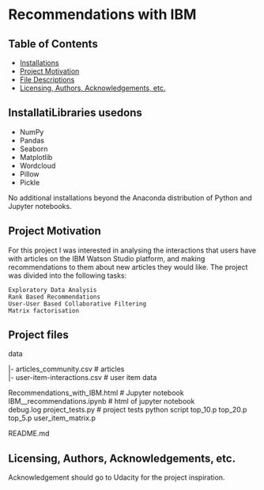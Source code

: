 # Recommendations with IBM

## Table of Contents
 * [Installations](#installations)
 * [Project Motivation](#project-motivation)
 * [File Descriptions](#file-descriptions)
 * [Licensing, Authors, Acknowledgements, etc.](#licensing-authors-acknowledgements-etc)
 

## InstallatiLibraries usedons
 - NumPy
 - Pandas
 - Seaborn
 - Matplotlib
 - Wordcloud
 - Pillow
 - Pickle
 
No additional installations beyond the Anaconda distribution of Python and Jupyter notebooks.

## Project Motivation
For this project I was interested in analysing the interactions that users have with articles on the IBM Watson Studio platform, and making recommendations to them about new articles they would like. The project was divided into the following tasks:

 `Exploratory Data Analysis` <br>
 `Rank Based Recommendations`<br>
 `User-User Based Collaborative Filtering`<br>
 `Matrix factorisation`<br>

## Project files
data    

|- articles_community.csv # articles     
|- user-item-interactions.csv # user item  data  


Recommendations_with_IBM.html # Jupyter notebook     
IBM__recommendations.ipynb # html of jupyter notebook     
debug.log
project_tests.py # project tests python script
top_10.p
top_20.p
top_5.p
user_item_matrix.p

README.md    

## Licensing, Authors, Acknowledgements, etc.
Acknowledgement should go to Udacity for the project inspiration.
